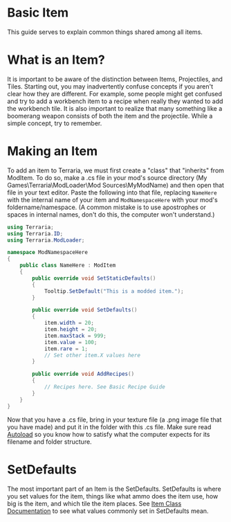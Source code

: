 # Basic Item
This guide serves to explain common things shared among all items.

# What is an Item?
It is important to be aware of the distinction between Items, Projectiles, and Tiles. Starting out, you may inadvertently confuse concepts if you aren't clear how they are different. For example, some people might get confused and try to add a workbench item to a recipe when really they wanted to add the workbench tile. It is also important to realize that many something like a boomerang weapon consists of both the item and the projectile. While a simple concept, try to remember.

# Making an Item
To add an item to Terraria, we must first create a "class" that "inherits" from ModItem. To do so, make a .cs file in your mod's source directory (My Games\Terraria\ModLoader\Mod Sources\MyModName) and then open that file in your text editor. Paste the following into that file, replacing `NameHere` with the internal name of your item and `ModNamespaceHere` with your mod's foldername/namespace. (A common mistake is to use apostrophes or spaces in internal names, don't do this, the computer won't understand.)
```cs
using Terraria;
using Terraria.ID;
using Terraria.ModLoader;

namespace ModNamespaceHere
{
    public class NameHere : ModItem
    {
        public override void SetStaticDefaults()
        {
            Tooltip.SetDefault("This is a modded item.");
        }

        public override void SetDefaults()
        {
            item.width = 20;
            item.height = 20;
            item.maxStack = 999;
            item.value = 100;
            item.rare = 1;
            // Set other item.X values here
        }

        public override void AddRecipes()
        {
            // Recipes here. See Basic Recipe Guide
        }
    }
}
```
Now that you have a .cs file, bring in your texture file (a .png image file that you have made) and put it in the folder with this .cs file. Make sure read [Autoload](https://github.com/blushiemagic/tModLoader/wiki/Basic-Autoload) so you know how to satisfy what the computer expects for its filename and folder structure.

# SetDefaults
The most important part of an Item is the SetDefaults. SetDefaults is where you set values for the item, things like what ammo does the item use, how big is the item, and which tile the item places. See [Item Class Documentation](https://github.com/blushiemagic/tModLoader/wiki/Item-Class-Documentation) to see what values commonly set in SetDefaults mean.

